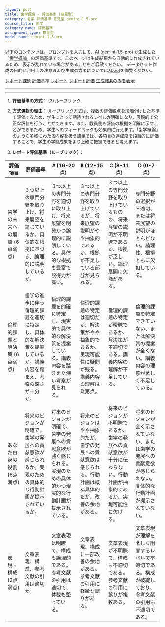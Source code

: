 ```yaml
---
layout: post
title: 歯学概論 - 評価基準 (意見型)
category: 歯学 評価基準 意見型 gemini-1.5-pro
course_title: 歯学
category_name: 評価基準
assignment_type: 意見型
model_name: gemini-1.5-pro
---
```


以下のコンテンツは、[プロンプト](http://127.0.0.1:8000/generated/歯学/gemini-1.5-pro/prompt_評価基準-意見型.md)を入力して、AI (gemini-1.5-pro) が生成した「[歯学概論](/contents/歯学/)」の評価基準です。このページは生成結果から自動的に作成されているため、表示が乱れている場合があることをご容赦ください。
データセット作成の目的と利用上の注意および生成の方法については[About](/About)を御覧ください。

[レポート課題](../レポート課題-意見型)
[評価基準](../評価基準-意見型)
[レポート](../レポート-意見型)
[レポート評価](../レポート評価-意見型)
[生成結果のみを表示](http://127.0.0.1:8000/generated/歯学/gemini-1.5-pro/評価基準-意見型.md)
  

***
***
  
1. **評価基準の方式：** (3) ルーブリック

2. **方式選択の理由：** ルーブリック方式は、複数の評価観点を段階分けした基準で評価するため、学生にとって期待されるレベルが明確になり、客観的で公正な評価を行うことができます。また、教員側も評価の根拠を明確に示すことができるため、学生へのフィードバックも効果的に行えます。「歯学概論」のような多岐にわたる内容を扱う講義では、各項目の達成度を段階的に評価することで、学生の学習成果をより正確に把握できると考えます。

3. **レポート評価基準（ルーブリック）：**

| 評価項目 | 評価基準 | A (16-20点) | B (12-15点) | C (8-11点) | D (0-7点) |
|---|---|---|---|---|---|
| 歯学の未来への展望 (6点満点) | ３つ以上の専門分野を取り上げ、将来展望を論じているか。具体的な根拠に基づき、論理的に説明しているか。 | ３つ以上の専門分野を適切に取り上げ、将来展望を明確かつ論理的に説明している。具体的な根拠も豊富で説得力が高い。 | ３つ以上の専門分野を取り上げているが、将来展望の説明がやや抽象的であるか、根拠が不足している部分が見られる。 | ３つ以上の専門分野を取り上げているものの、将来展望の説明が不明瞭であるか、根拠が乏しい。論理展開に欠陥がある。 | 専門分野の選択が不適切、または将来展望の説明がほとんどない。論理性、根拠ともに欠如している。 |
| 倫理的課題と解決策 (6点満点) | 歯学の進歩に伴う倫理的課題を適切に特定し、具体的な解決策を提案しているか。講義内容を踏まえ、考察の深さが十分か。 | 倫理的課題を的確に特定し、現実的で具体的な解決策を提案している。講義内容を踏まえた深い考察が見られる。 | 倫理的課題の特定は適切だが、解決策がやや抽象的であるか、実現可能性に疑問が残る。講義内容の理解は及第点。 | 倫理的課題の特定が曖昧であるか、解決策が不適切である。講義内容の理解が不足している。 | 倫理的課題を特定できていない、または解決策の提案が全くない。講義内容の理解が著しく不足している。 |
| あなた自身の役割 (6点満点) | 将来のビジョンが明確で、歯学の発展への貢献意欲が感じられるか。実現のための具体的な行動計画が提示されているか。 |  将来のビジョンが明確で、歯学の発展への貢献意欲が強く感じられる。実現のための具体的かつ現実的な行動計画が提示されている。 | 将来のビジョンはやや抽象的だが、歯学の発展への貢献意欲は感じられる。行動計画は概ね具体的だが、改善の余地がある。 | 将来のビジョンが不明瞭であるか、歯学の発展への貢献意欲が十分に伝わらない。行動計画が抽象的であるか、実現可能性に欠ける。 | 将来のビジョンが全く示されていない、または歯学の発展への貢献意欲が感じられない。具体的な行動計画が提示されていない。 |
| 表現・構成 (2点満点) | 文章表現、構成、参考文献の引用は適切か。 | 文章表現は明瞭で、構成も論理的である。参考文献の引用は適切で、体裁も整っている。 | 文章表現、構成に一部改善の余地がある。参考文献の引用に軽微な誤りがある。 | 文章表現が不明瞭で、構成も不適切である。参考文献の引用に誤りが複数ある。 | 文章表現が理解を著しく阻害するレベルで不適切である。構成が破綻しており、参考文献の引用も不適切である。 |
